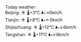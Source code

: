 Today weather:  
Beijing: ☀️   🌡️+3°C 🌬️↘0km/h  
Tianjin: ☀️   🌡️+8°C 🌬️←0km/h  
Shijiazhuang: ☀️   🌡️+12°C 🌬️↓6km/h  
Tangshan: ☀️   🌡️+11°C 🌬️↙8km/h  

